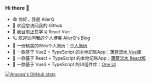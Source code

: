 ### Hi there 👋

<!--
**AlierQ/AlierQ** is a ✨ _special_ ✨ repository because its `README.md` (this file) appears on your GitHub profile.

Here are some ideas to get you started:

- 🔭 I’m currently working on ...
- 🌱 I’m currently learning ...
- 👯 I’m looking to collaborate on ...
- 🤔 I’m looking for help with ...
- 💬 Ask me about ...
- 📫 How to reach me: ...
- 😄 Pronouns: ...
- ⚡ Fun fact: ...
-->

- 😄 你好，我是 AlierQ
- 👀 欢迎您访问我的 Github
- 🌱 我目前正在学习 React Vue
- 🪐 欢迎访问我的个人博客 [AlierQ's Blog](https://alierq.space)
- 🔖 一份精美的Web个人简历：[个人简历](https://github.com/AlierQ/resume)
- 🔖 一款基于 Vue2 + TypeScript 的本地记账App：[薄荷流水 Vue版](https://github.com/AlierQ/Mint-vue)
- 🔖 一款基于 React + TypeScript 的本地记账App：[薄荷流水 React版](https://github.com/AlierQ/Mint-vue)
- 🔖 一款基于 Vue3 + TypeScript 的UI组件库：[One UI](https://github.com/AlierQ/OneUI-vue)

[![Anurag's GitHub stats](https://github-readme-stats.vercel.app/api?username=AlierQ&show_icons=true)](https://github.com/anuraghazra/github-readme-stats)
